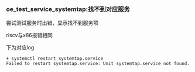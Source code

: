 ### oe_test_service_systemtap:找不到对应服务

尝试测试服务时出错，显示找不到服务项

riscv与x86报错相同

下为对应log

```
+ systemctl restart systemtap.service
Failed to restart systemtap.service: Unit systemtap.service not found.
```

